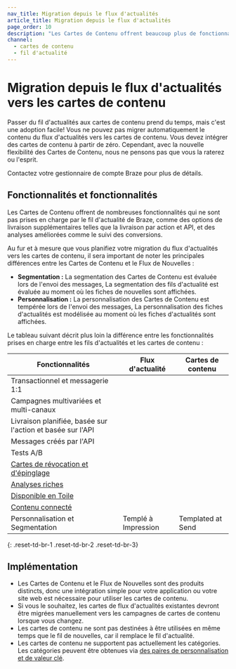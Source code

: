 ```yaml
---
nav_title: Migration depuis le flux d'actualités
article_title: Migration depuis le flux d'actualités
page_order: 10
description: "Les Cartes de Contenu offrent beaucoup plus de fonctionnalités qui ne sont pas prises en charge par Braze News Feed. Cet article couvre les différences entre les deux et les orientations en matière de migration et d'adoption."
channel:
  - cartes de contenu
  - fil d'actualité
---
```


# Migration depuis le flux d'actualités vers les cartes de contenu

Passer du fil d'actualités aux cartes de contenu prend du temps, mais c'est une adoption facile! Vous ne pouvez pas migrer automatiquement le contenu du flux d'actualités vers les cartes de contenu. Vous devez intégrer des cartes de contenu à partir de zéro. Cependant, avec la nouvelle flexibilité des Cartes de Contenu, nous ne pensons pas que vous la raterez ou l'esprit.

Contactez votre gestionnaire de compte Braze pour plus de détails.

## Fonctionnalités et fonctionnalités

Les Cartes de Contenu offrent de nombreuses fonctionnalités qui ne sont pas prises en charge par le fil d'actualité de Braze, comme des options de livraison supplémentaires telles que la livraison par action et API, et des analyses améliorées comme le suivi des conversions.

Au fur et à mesure que vous planifiez votre migration du flux d'actualités vers les cartes de contenu, il sera important de noter les principales différences entre les Cartes de Contenu et le Flux de Nouvelles :

- **Segmentation :** La segmentation des Cartes de Contenu est évaluée lors de l'envoi des messages, La segmentation des fils d'actualité est évaluée au moment où les fiches de nouvelles sont affichées.
- **Personnalisation :** La personnalisation des Cartes de Contenu est tempérée lors de l'envoi des messages, La personnalisation des fiches d'actualités est modélisée au moment où les fiches d'actualités sont affichées.

Le tableau suivant décrit plus loin la différence entre les fonctionnalités prises en charge entre les fils d'actualités et les cartes de contenu :

| Fonctionnalités                                            | Flux d'actualité           | Cartes de contenu          |
| ---------------------------------------------------------- | -------------------------- | -------------------------- |
| Transactionnel et messagerie 1:1                           | <i class="fas fa-times" title="Non pris en charge"></i>  | <i class="fas fa-check" title="Supporté"></i>  |
| Campagnes multivariées et multi-canaux                     | <i class="fas fa-times" title="Non pris en charge"></i>  | <i class="fas fa-check" title="Supporté"></i>  |
| Livraison planifiée, basée sur l'action et basée sur l'API | <i class="fas fa-times" title="Non pris en charge"></i>  | <i class="fas fa-check" title="Supporté"></i>  |
| Messages créés par l'API                                   | <i class="fas fa-times" title="Non pris en charge"></i>  | <i class="fas fa-check" title="Supporté"></i>  |
| Tests A/B                                                  | <i class="fas fa-times" title="Non pris en charge"></i>  | <i class="fas fa-check" title="Supporté"></i>  |
| [Cartes de révocation et d'épinglage][4]                   | <i class="fas fa-times" title="Non pris en charge"></i> | <i class="fas fa-check" title="Supporté"></i> |
| [Analyses riches][3]                                       | <i class="fas fa-times" title="Non pris en charge"></i> | <i class="fas fa-check" title="Supporté"></i> |
| [Disponible en Toile][2]                                   | <i class="fas fa-times" title="Non pris en charge"></i> | <i class="fas fa-check" title="Supporté"></i> |
| [Contenu connecté][5]                                      | <i class="fas fa-times" title="Non pris en charge"></i> | <i class="fas fa-check" title="Supporté"></i> |
| Personnalisation et Segmentation                           | Templé à Impression        | Templated at Send          |
{: .reset-td-br-1 .reset-td-br-2 .reset-td-br-3}

## Implémentation

- Les Cartes de Contenu et le Flux de Nouvelles sont des produits distincts, donc une intégration simple pour votre application ou votre site web est nécessaire pour utiliser les cartes de contenu.
- Si vous le souhaitez, les cartes de flux d'actualités existantes devront être migrées manuellement vers les campagnes de cartes de contenu lorsque vous changez.
- Les cartes de contenu ne sont pas destinées à être utilisées en même temps que le fil de nouvelles, car il remplace le fil d'actualité.
- Les cartes de contenu ne supportent pas actuellement les catégories. Les catégories peuvent être obtenues via [des paires de personnalisation et de valeur clé][1].


[1]: {{site.baseurl}}/developer_guide/platform_integration_guides/web/content_cards/multiple_feeds/
[2]: {{site.baseurl}}/user_guide/engagement_tools/canvas/create_a_canvas/content-cards_in_canvas/
[3]: {{site.baseurl}}/user_guide/message_building_by_channel/content_cards/reporting/
[4]: {{site.baseurl}}/user_guide/message_building_by_channel/content_cards/create/#step-2-compose-a-content-card
[5]: {{site.baseurl}}/user_guide/personalization_and_dynamic_content/connected_content/
